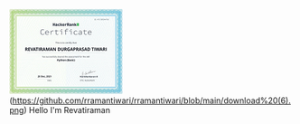 ![Revatiraman is a Full Stack developer specialising in PHP](https://github.com/rramantiwari/rramantiwari/blob/main/download%20(5).png)(https://github.com/rramantiwari/rramantiwari/blob/main/download%20(6).png)
 Hello I'm Revatiraman
 
 
 
